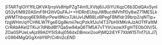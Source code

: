 $START$qlOlY1flLQKVA1jrrpVs8HpPZgT4m1LXVbj6/iJ0iYUXqzC6b3DdQAx5ynlQ52yf/M920ASmF9H2ihVQuFAJ++HDRnEUtqiJWBuctMVhPDy8wZ71MESLkpWMThbqog6E9iR8yrPewI9Ncx7JklJvIJMB8LvBPegFBM1dr39brp2/qNTIp+fzgWHm/qYCHNLW7FgeEQg8kmii7ecjPzkXfJu14T37bHXMKrAJzAOTfFa1tMCrRAbAKel2TKiJr7dNbdBf7QaSw94aQ6TM5A7vTYlrUxowXFgHTEObOIV/5LZOa0SPUeLvAjz89ADY5IS4uj056dxDBmixi2ooPjMQ2iEYF7XbW15Tnf7ULJ7jcG964MgQGgXnbY6P/Ci4hi2c$END$